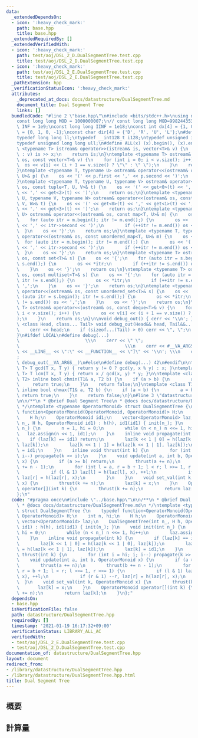 ```yaml
---
data:
  _extendedDependsOn:
  - icon: ':heavy_check_mark:'
    path: base.hpp
    title: base.hpp
  _extendedRequiredBy: []
  _extendedVerifiedWith:
  - icon: ':heavy_check_mark:'
    path: test/aoj/DSL_2_D.DualSegmentTree.test.cpp
    title: test/aoj/DSL_2_D.DualSegmentTree.test.cpp
  - icon: ':heavy_check_mark:'
    path: test/aoj/DSL_2_E.DualSegmentTree.test.cpp
    title: test/aoj/DSL_2_E.DualSegmentTree.test.cpp
  _pathExtension: hpp
  _verificationStatusIcon: ':heavy_check_mark:'
  attributes:
    _deprecated_at_docs: docs/datastructure/DualSegmentTree.md
    document_title: Dual Segment Tree
    links: []
  bundledCode: "#line 2 \"base.hpp\"\n#include <bits/stdc++.h>\nusing namespace std;\n\
    const long long MOD = 1000000007;\n// const long long MOD=998244353;\nconst int\
    \ INF = 1e9;\nconst long long IINF = 1e18;\nconst int dx[4] = {1, 0, -1, 0}, dy[4]\
    \ = {0, 1, 0, -1};\nconst char dir[4] = {'D', 'R', 'U', 'L'};\n#define LOCAL\n\
    typedef long long ll;\ntypedef __int128_t i128;\ntypedef unsigned int uint;\n\
    typedef unsigned long long ull;\n#define ALL(x) (x).begin(), (x).end()\n\ntemplate\
    \ <typename T> istream& operator>>(istream& is, vector<T>& v) {\n    for (T& x\
    \ : v) is >> x;\n    return is;\n}\ntemplate <typename T> ostream& operator<<(ostream&\
    \ os, const vector<T>& v) {\n    for (int i = 0; i < v.size(); i++) {\n      \
    \  os << v[i] << (i + 1 == v.size() ? \"\" : \" \");\n    }\n    return os;\n\
    }\ntemplate <typename T, typename U> ostream& operator<<(ostream& os, const pair<T,\
    \ U>& p) {\n    os << '(' << p.first << ',' << p.second << ')';\n    return os;\n\
    }\ntemplate <typename T, typename U, typename V> ostream& operator<<(ostream&\
    \ os, const tuple<T, U, V>& t) {\n    os << '(' << get<0>(t) << ',' << get<1>(t)\
    \ << ',' << get<2>(t) << ')';\n    return os;\n}\ntemplate <typename T, typename\
    \ U, typename V, typename W> ostream& operator<<(ostream& os, const tuple<T, U,\
    \ V, W>& t) {\n    os << '(' << get<0>(t) << ',' << get<1>(t) << ',' << get<2>(t)\
    \ << ',' << get<3>(t) << ')';\n    return os;\n}\ntemplate <typename T, typename\
    \ U> ostream& operator<<(ostream& os, const map<T, U>& m) {\n    os << '{';\n\
    \    for (auto itr = m.begin(); itr != m.end();) {\n        os << '(' << itr->first\
    \ << ',' << itr->second << ')';\n        if (++itr != m.end()) os << ',';\n  \
    \  }\n    os << '}';\n    return os;\n}\ntemplate <typename T, typename U> ostream&\
    \ operator<<(ostream& os, const unordered_map<T, U>& m) {\n    os << '{';\n  \
    \  for (auto itr = m.begin(); itr != m.end();) {\n        os << '(' << itr->first\
    \ << ',' << itr->second << ')';\n        if (++itr != m.end()) os << ',';\n  \
    \  }\n    os << '}';\n    return os;\n}\ntemplate <typename T> ostream& operator<<(ostream&\
    \ os, const set<T>& s) {\n    os << '{';\n    for (auto itr = s.begin(); itr !=\
    \ s.end();) {\n        os << *itr;\n        if (++itr != s.end()) os << ',';\n\
    \    }\n    os << '}';\n    return os;\n}\ntemplate <typename T> ostream& operator<<(ostream&\
    \ os, const multiset<T>& s) {\n    os << '{';\n    for (auto itr = s.begin();\
    \ itr != s.end();) {\n        os << *itr;\n        if (++itr != s.end()) os <<\
    \ ',';\n    }\n    os << '}';\n    return os;\n}\ntemplate <typename T> ostream&\
    \ operator<<(ostream& os, const unordered_set<T>& s) {\n    os << '{';\n    for\
    \ (auto itr = s.begin(); itr != s.end();) {\n        os << *itr;\n        if (++itr\
    \ != s.end()) os << ',';\n    }\n    os << '}';\n    return os;\n}\ntemplate <typename\
    \ T> ostream& operator<<(ostream& os, const deque<T>& v) {\n    for (int i = 0;\
    \ i < v.size(); i++) {\n        os << v[i] << (i + 1 == v.size() ? \"\" : \" \"\
    );\n    }\n    return os;\n}\n\nvoid debug_out() { cerr << '\\n'; }\ntemplate\
    \ <class Head, class... Tail> void debug_out(Head&& head, Tail&&... tail) {\n\
    \    cerr << head;\n    if (sizeof...(Tail) > 0) cerr << \", \";\n    debug_out(move(tail)...);\n\
    }\n#ifdef LOCAL\n#define debug(...)                                          \
    \                         \\\n    cerr << \" \";                             \
    \                                        \\\n    cerr << #__VA_ARGS__ << \" :[\"\
    \ << __LINE__ << \":\" << __FUNCTION__ << \"]\" << '\\n'; \\\n    cerr << \" \"\
    ;                                                                     \\\n   \
    \ debug_out(__VA_ARGS__)\n#else\n#define debug(...) 42\n#endif\n\ntemplate <typename\
    \ T> T gcd(T x, T y) { return y != 0 ? gcd(y, x % y) : x; }\ntemplate <typename\
    \ T> T lcm(T x, T y) { return x / gcd(x, y) * y; }\n\ntemplate <class T1, class\
    \ T2> inline bool chmin(T1& a, T2 b) {\n    if (a > b) {\n        a = b;\n   \
    \     return true;\n    }\n    return false;\n}\ntemplate <class T1, class T2>\
    \ inline bool chmax(T1& a, T2 b) {\n    if (a < b) {\n        a = b;\n       \
    \ return true;\n    }\n    return false;\n}\n#line 3 \"datastructure/DualSegmentTree.hpp\"\
    \n\n/**\n * @brief Dual Segment Tree\n * @docs docs/datastructure/DualSegmentTree.md\n\
    \ */\ntemplate <typename OperatorMonoid> struct DualSegmentTree {\n    typedef\
    \ function<OperatorMonoid(OperatorMonoid, OperatorMonoid)> H;\n    int n, hi;\n\
    \    H h;\n    OperatorMonoid id1;\n    vector<OperatorMonoid> laz;\n    DualSegmentTree(int\
    \ n_, H h, OperatorMonoid id1) : h(h), id1(id1) { init(n_); }\n    void init(int\
    \ n_) {\n        n = 1, hi = 0;\n        while (n < n_) n <<= 1, hi++;\n     \
    \   laz.assign(n << 1, id1);\n    }\n    inline void propagate(int k) {\n    \
    \    if (laz[k] == id1) return;\n        laz[k << 1 | 0] = h(laz[k << 1 | 0],\
    \ laz[k]);\n        laz[k << 1 | 1] = h(laz[k << 1 | 1], laz[k]);\n        laz[k]\
    \ = id1;\n    }\n    inline void thrust(int k) {\n        for (int i = hi; i;\
    \ i--) propagate(k >> i);\n    }\n    void update(int a, int b, OperatorMonoid\
    \ x) {\n        if (a >= b) return;\n        thrust(a += n);\n        thrust(b\
    \ += n - 1);\n        for (int l = a, r = b + 1; l < r; l >>= 1, r >>= 1) {\n\
    \            if (l & 1) laz[l] = h(laz[l], x), ++l;\n            if (r & 1) --r,\
    \ laz[r] = h(laz[r], x);\n        }\n    }\n    void set_val(int k, OperatorMonoid\
    \ x) {\n        thrust(k += n);\n        laz[k] = x;\n    }\n    OperatorMonoid\
    \ operator[](int k) {\n        thrust(k += n);\n        return laz[k];\n    }\n\
    };\n"
  code: "#pragma once\n#include \"../base.hpp\"\n\n/**\n * @brief Dual Segment Tree\n\
    \ * @docs docs/datastructure/DualSegmentTree.md\n */\ntemplate <typename OperatorMonoid>\
    \ struct DualSegmentTree {\n    typedef function<OperatorMonoid(OperatorMonoid,\
    \ OperatorMonoid)> H;\n    int n, hi;\n    H h;\n    OperatorMonoid id1;\n   \
    \ vector<OperatorMonoid> laz;\n    DualSegmentTree(int n_, H h, OperatorMonoid\
    \ id1) : h(h), id1(id1) { init(n_); }\n    void init(int n_) {\n        n = 1,\
    \ hi = 0;\n        while (n < n_) n <<= 1, hi++;\n        laz.assign(n << 1, id1);\n\
    \    }\n    inline void propagate(int k) {\n        if (laz[k] == id1) return;\n\
    \        laz[k << 1 | 0] = h(laz[k << 1 | 0], laz[k]);\n        laz[k << 1 | 1]\
    \ = h(laz[k << 1 | 1], laz[k]);\n        laz[k] = id1;\n    }\n    inline void\
    \ thrust(int k) {\n        for (int i = hi; i; i--) propagate(k >> i);\n    }\n\
    \    void update(int a, int b, OperatorMonoid x) {\n        if (a >= b) return;\n\
    \        thrust(a += n);\n        thrust(b += n - 1);\n        for (int l = a,\
    \ r = b + 1; l < r; l >>= 1, r >>= 1) {\n            if (l & 1) laz[l] = h(laz[l],\
    \ x), ++l;\n            if (r & 1) --r, laz[r] = h(laz[r], x);\n        }\n  \
    \  }\n    void set_val(int k, OperatorMonoid x) {\n        thrust(k += n);\n \
    \       laz[k] = x;\n    }\n    OperatorMonoid operator[](int k) {\n        thrust(k\
    \ += n);\n        return laz[k];\n    }\n};"
  dependsOn:
  - base.hpp
  isVerificationFile: false
  path: datastructure/DualSegmentTree.hpp
  requiredBy: []
  timestamp: '2021-01-19 16:17:32+09:00'
  verificationStatus: LIBRARY_ALL_AC
  verifiedWith:
  - test/aoj/DSL_2_E.DualSegmentTree.test.cpp
  - test/aoj/DSL_2_D.DualSegmentTree.test.cpp
documentation_of: datastructure/DualSegmentTree.hpp
layout: document
redirect_from:
- /library/datastructure/DualSegmentTree.hpp
- /library/datastructure/DualSegmentTree.hpp.html
title: Dual Segment Tree
---
```

## 概要

## 計算量